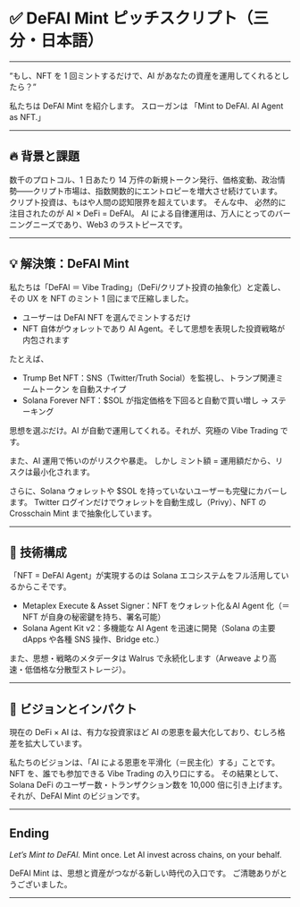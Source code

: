 # ✅ DeFAI Mint ピッチスクリプト（三分・日本語）

---

“もし、NFT を 1 回ミントするだけで、AI があなたの資産を運用してくれるとしたら？”

私たちは DeFAI Mint を紹介します。
スローガンは 「Mint to DeFAI. AI Agent as NFT.」

---

## 🔥 背景と課題

数千のプロトコル、1 日あたり 14 万件の新規トークン発行、価格変動、政治情勢——クリプト市場は、指数関数的にエントロピーを増大させ続けています。
クリプト投資は、もはや人間の認知限界を超えています。
そんな中、 必然的に注目されたのが AI × DeFi = DeFAI。
AI による自律運用は、万人にとってのバーニングニーズであり、Web3 のラストピースです。

---

## 💡 解決策：DeFAI Mint

私たちは「DeFAI ＝ Vibe Trading」（DeFi/クリプト投資の抽象化）と定義し、その UX を NFT のミント 1 回にまで圧縮しました。

- ユーザーは DeFAI NFT を選んでミントするだけ
- NFT 自体がウォレットであり AI Agent。そして思想を表現した投資戦略が内包されます

たとえば、

- Trump Bet NFT：SNS（Twitter/Truth Social）を監視し、トランプ関連ミームトークン を自動スナイプ
- Solana Forever NFT：$SOL が指定価格を下回ると自動で買い増し → ステーキング

思想を選ぶだけ。AI が自動で運用してくれる。それが、究極の Vibe Trading です。

また、AI 運用で怖いのがリスクや暴走。
しかし ミント額 = 運用額だから、リスクは最小化されます。

さらに、Solana ウォレットや $SOL を持っていないユーザーも完璧にカバーします。
Twitter ログインだけでウォレットを自動生成し（Privy）、NFT の Crosschain Mint まで抽象化しています。

---

## 🧠 技術構成

「NFT = DeFAI Agent」が実現するのは Solana エコシステムをフル活用しているからこそです。

- Metaplex Execute & Asset Signer：NFT をウォレット化＆AI Agent 化（＝ NFT が自身の秘密鍵を持ち、署名可能）
- Solana Agent Kit v2：多機能な AI Agent を迅速に開発（Solana の主要 dApps や各種 SNS 操作、Bridge etc.）

また、思想・戦略のメタデータは Walrus で永続化します（Arweave より高速・低価格な分散型ストレージ）。

---

## 🎯 ビジョンとインパクト

現在の DeFi × AI は、有力な投資家ほど AI の恩恵を最大化しており、むしろ格差を拡大しています。

私たちのビジョンは、「AI による恩恵を平滑化（＝民主化）する」ことです。
NFT を、誰でも参加できる Vibe Trading の入り口にする。
その結果として、Solana DeFi のユーザー数・トランザクション数を 10,000 倍に引き上げます。
それが、DeFAI Mint のビジョンです。

---

## Ending

_Let’s Mint to DeFAI._
Mint once. Let AI invest across chains, on your behalf.

DeFAI Mint は、思想と資産がつながる新しい時代の入口です。
ご清聴ありがとうございました。

---
